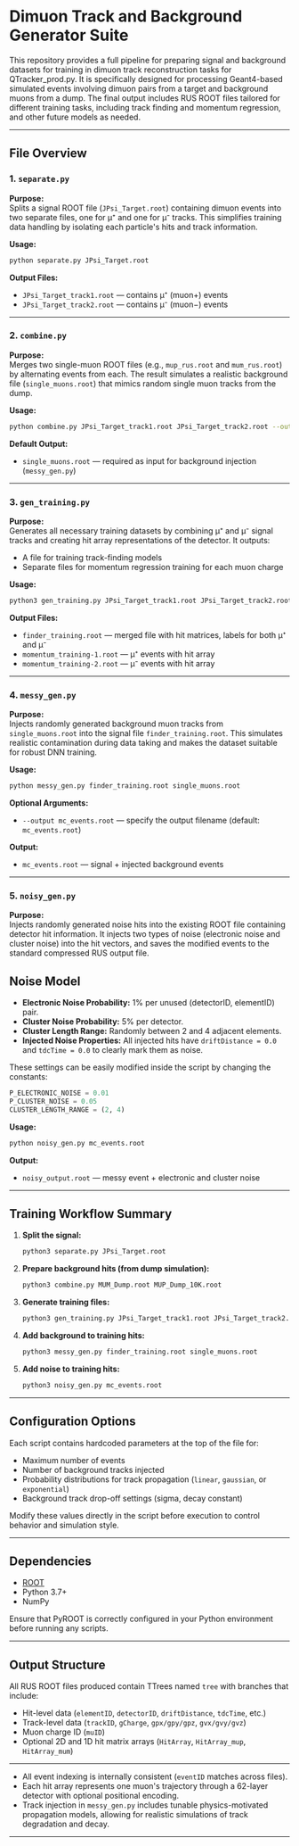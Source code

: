 # Dimuon Track and Background Generator Suite

This repository provides a full pipeline for preparing signal and background datasets for training in dimuon track reconstruction tasks for QTracker_prod.py. 
It is specifically designed for processing Geant4-based simulated events involving dimuon pairs from a target and background muons from a dump. The final 
output includes RUS ROOT files tailored for different training tasks, including track finding and momentum regression, and other future models as needed.

---

## File Overview

### 1. `separate.py`
**Purpose:**  
Splits a signal ROOT file (`JPsi_Target.root`) containing dimuon events into two separate files, one for μ⁺ and one for μ⁻ tracks. This simplifies training data handling by isolating each particle's hits and track information.

**Usage:**
```bash
python separate.py JPsi_Target.root
```

**Output Files:**
- `JPsi_Target_track1.root` — contains μ⁺ (muon+) events
- `JPsi_Target_track2.root` — contains μ⁻ (muon−) events

---

### 2. `combine.py`
**Purpose:**  
Merges two single-muon ROOT files (e.g., `mup_rus.root` and `mum_rus.root`) by alternating events from each. The result simulates a realistic background file (`single_muons.root`) that mimics random single muon tracks from the dump.

**Usage:**
```bash
python combine.py JPsi_Target_track1.root JPsi_Target_track2.root --output single_muons.root
```

**Default Output:**  
- `single_muons.root` — required as input for background injection (`messy_gen.py`)

---

### 3. `gen_training.py`
**Purpose:**  
Generates all necessary training datasets by combining μ⁺ and μ⁻ signal tracks and creating hit array representations of the detector. It outputs:
- A file for training track-finding models
- Separate files for momentum regression training for each muon charge

**Usage:**
```bash
python3 gen_training.py JPsi_Target_track1.root JPsi_Target_track2.root
```

**Output Files:**
- `finder_training.root` — merged file with hit matrices, labels for both μ⁺ and μ⁻
- `momentum_training-1.root` — μ⁺ events with hit array
- `momentum_training-2.root` — μ⁻ events with hit array

---

### 4. `messy_gen.py`
**Purpose:**  
Injects randomly generated background muon tracks from `single_muons.root` into the signal file `finder_training.root`. This simulates realistic contamination during data taking and makes the dataset suitable for robust DNN training.

**Usage:**
```bash
python messy_gen.py finder_training.root single_muons.root
```
**Optional Arguments:**
- `--output mc_events.root` — specify the output filename (default: `mc_events.root`)

**Output:**
- `mc_events.root` — signal + injected background events

---

### 5. `noisy_gen.py`
**Purpose:**  
Injects randomly generated noise hits into the existing ROOT file containing detector hit information. It injects two types of noise (electronic noise and cluster noise) into the hit vectors, and saves the modified events to the standard compressed RUS output file.

## Noise Model

- **Electronic Noise Probability:** 1% per unused (detectorID, elementID) pair.
- **Cluster Noise Probability:** 5% per detector.
- **Cluster Length Range:** Randomly between 2 and 4 adjacent elements.
- **Injected Noise Properties:** All injected hits have `driftDistance = 0.0` and `tdcTime = 0.0` to clearly mark them as noise.

These settings can be easily modified inside the script by changing the constants:
```python
P_ELECTRONIC_NOISE = 0.01
P_CLUSTER_NOISE = 0.05
CLUSTER_LENGTH_RANGE = (2, 4)
```

**Usage:**
```bash
python noisy_gen.py mc_events.root
```

**Output:**
- `noisy_output.root` — messy event + electronic and cluster noise

---

## Training Workflow Summary

1. **Split the signal:**  
   ```bash
   python3 separate.py JPsi_Target.root
   ```
2. **Prepare background hits (from dump simulation):**  
   ```bash
   python3 combine.py MUM_Dump.root MUP_Dump_10K.root
   ```
3. **Generate training files:**  
   ```bash
   python3 gen_training.py JPsi_Target_track1.root JPsi_Target_track2.root
   ```
4. **Add background to training hits:**  
   ```bash
   python3 messy_gen.py finder_training.root single_muons.root
   ```
5. **Add noise to training hits:**  
   ```bash
   python3 noisy_gen.py mc_events.root
   ```
---

## Configuration Options

Each script contains hardcoded parameters at the top of the file for:
- Maximum number of events
- Number of background tracks injected
- Probability distributions for track propagation (`linear`, `gaussian`, or `exponential`)
- Background track drop-off settings (sigma, decay constant)

Modify these values directly in the script before execution to control behavior and simulation style.

---

## Dependencies

- [ROOT](https://root.cern/)
- Python 3.7+
- NumPy

Ensure that PyROOT is correctly configured in your Python environment before running any scripts.

---

## Output Structure

All RUS ROOT files produced contain TTrees named `tree` with branches that include:
- Hit-level data (`elementID`, `detectorID`, `driftDistance`, `tdcTime`, etc.)
- Track-level data (`trackID`, `gCharge`, `gpx/gpy/gpz`, `gvx/gvy/gvz`)
- Muon charge ID (`muID`)
- Optional 2D and 1D hit matrix arrays (`HitArray`, `HitArray_mup`, `HitArray_mum`)

---


- All event indexing is internally consistent (`eventID` matches across files).
- Each hit array represents one muon's trajectory through a 62-layer detector with optional positional encoding.
- Track injection in `messy_gen.py` includes tunable physics-motivated propagation models, allowing for realistic simulations of track degradation and decay.

---

